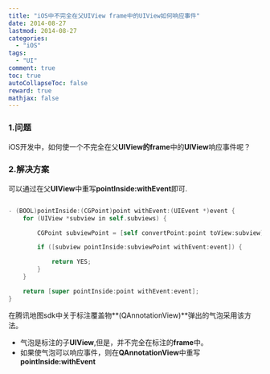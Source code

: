 ```yaml
---
title: "iOS中不完全在父UIView frame中的UIView如何响应事件"
date: 2014-08-27
lastmod: 2014-08-27
categories:
  - "iOS"
tags:
  - "UI"
comment: true
toc: true
autoCollapseToc: false
reward: true
mathjax: false
---
```


### 1.问题

iOS开发中，如何使一个不完全在父**UIView的frame**中的**UIView**响应事件呢？


### 2.解决方案

可以通过在父**UIView**中重写**pointInside:withEvent**即可.

``` objective-c

- (BOOL)pointInside:(CGPoint)point withEvent:(UIEvent *)event {
    for (UIView *subview in self.subviews) {

        CGPoint subviewPoint = [self convertPoint:point toView:subview];

        if ([subview pointInside:subviewPoint withEvent:event]) {

            return YES;
        }
    }

    return [super pointInside:point withEvent:event];
}


```

在腾讯地图sdk中关于标注覆盖物**(QAnnotationView)**弹出的气泡采用该方法。
   
* 气泡是标注的子**UIView**,但是，并不完全在标注的**frame**中。
* 如果使气泡可以响应事件，则在**QAnnotationView**中重写**pointInside:withEvent**
